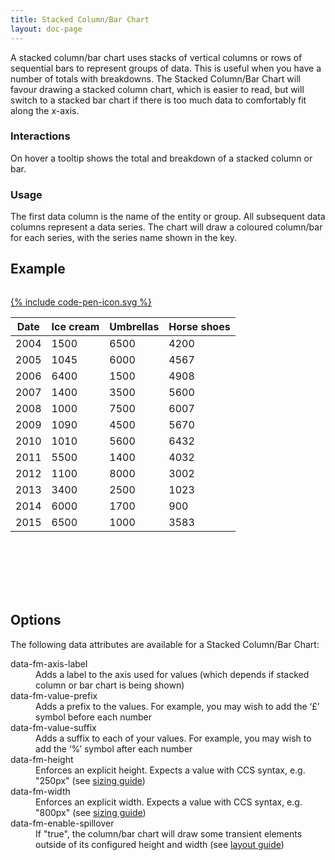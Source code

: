 ```yaml
---
title: Stacked Column/Bar Chart
layout: doc-page
---
```


<a id="stacked-column-bar-description"></a>

A stacked column/bar chart uses stacks of vertical columns or rows of sequential bars to represent groups of data. This is useful when you have a number of totals with breakdowns. The Stacked Column/Bar Chart will favour drawing a stacked column chart, which is easier to read, but will switch to a stacked bar chart if there is too much data to comfortably fit along the x-axis.

### Interactions

On hover a tooltip shows the total and breakdown of a stacked column or bar.

### Usage

The first data column is the name of the entity or group. All subsequent data columns represent a data series. The chart will draw a coloured column/bar for each series, with the series name shown in the key.

## Example

<pre class="line-numbers" data-src="/code-examples/stacked-column-bar-documentation.html"></pre>
<a href="http://codepen.io/Factmint/pen/gabaQx" class="codepen-button">
	{% include code-pen-icon.svg %}
</a>

<div id="demo" class="documentation-example-container">
<table class="fm-stacked-column-bar" data-fm-axis-label="Sales" data-fm-value-prefix="£">
	<thead>
		<tr>
			<th>Date</th>
			<th>Ice cream</th>
			<th>Umbrellas</th>
			<th>Horse shoes</th>
		</tr>
	</thead>
	<tbody>
		<tr>
			<td>2004</td>
			<td>1500</td>
			<td>6500</td>
			<td>4200</td>
		</tr>
		<tr>
			<td>2005</td>
			<td>1045</td>
			<td>6000</td>
			<td>4567</td>
		</tr>
		<tr>
			<td>2006</td>
			<td>6400</td>
			<td>1500</td>
			<td>4908</td>
		</tr>
		<tr>
			<td>2007</td>
			<td>1400</td>
			<td>3500</td>
			<td>5600</td>
		</tr>
		<tr>
			<td>2008</td>
			<td>1000</td>
			<td>7500</td>
			<td>6007</td>
		</tr>
		<tr>
			<td>2009</td>
			<td>1090</td>
			<td>4500</td>
			<td>5670</td>
		</tr>
		<tr>
			<td>2010</td>
			<td>1010</td>
			<td>5600</td>
			<td>6432</td>
		</tr>
		<tr>
			<td>2011</td>
			<td>5500</td>
			<td>1400</td>
			<td>4032</td>
		</tr>
		<tr>
			<td>2012</td>
			<td>1100</td>
			<td>8000</td>
			<td>3002</td>
		</tr>
		<tr>
			<td>2013</td>
			<td>3400</td>
			<td>2500</td>
			<td>1023</td>
		</tr>
		<tr>
			<td>2014</td>
			<td>6000</td>
			<td>1700</td>
			<td>900</td>
		</tr>
		<tr>
			<td>2015</td>
			<td>6500</td>
			<td>1000</td>
			<td>3583</td>
		</tr>
	</tbody>
</table>
<link rel="stylesheet" href="http://factmint.io/stacked-column-bar.css">
<script async src="http://factmint.io/stacked-column-bar.js"></script>
</div>

<h2 id="stacked-column-bar-options" style="padding-top:100px;">Options</h2>

The following data attributes are available for a Stacked Column/Bar Chart:

<dl>
 <dt>data-fm-axis-label</dt><dd>Adds a label to the axis used for values (which depends if stacked column or bar chart is being shown)</dd>
 <dt>data-fm-value-prefix</dt><dd>Adds a prefix to the values. For example, you may wish to add  the ‘£’ symbol before each number</dd>
 <dt>data-fm-value-suffix</dt><dd>Adds a suffix to each of your values. For example, you may wish to add  the ‘%’ symbol after each number</dd>
 <dt>data-fm-height</dt><dd>Enforces an explicit height. Expects a value with CCS syntax, e.g. "250px" (see <a href="/documentation/chart-layout-and-sizing/#size">sizing guide</a>)</dd>
 <dt>data-fm-width</dt><dd>Enforces an explicit width. Expects a value with CCS syntax, e.g. "800px" (see <a href="/documentation/chart-layout-and-sizing/#size">sizing guide</a>)</dd>
 <dt>data-fm-enable-spillover</dt><dd>If "true", the column/bar chart will draw some transient elements outside of its configured height and width (see <a href="/documentation/chart-layout-and-sizing/#spillover">layout guide</a>)</dd>
</dl>